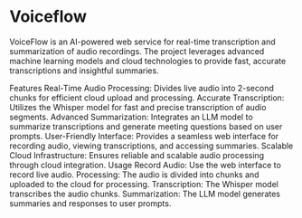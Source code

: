 # Voiceflow
VoiceFlow is an AI-powered web service for real-time transcription and summarization of audio recordings. The project leverages advanced machine learning models and cloud technologies to provide fast, accurate transcriptions and insightful summaries.

Features
Real-Time Audio Processing: Divides live audio into 2-second chunks for efficient cloud upload and processing.
Accurate Transcription: Utilizes the Whisper model for fast and precise transcription of audio segments.
Advanced Summarization: Integrates an LLM model to summarize transcriptions and generate meeting questions based on user prompts.
User-Friendly Interface: Provides a seamless web interface for recording audio, viewing transcriptions, and accessing summaries.
Scalable Cloud Infrastructure: Ensures reliable and scalable audio processing through cloud integration.
Usage
Record Audio: Use the web interface to record live audio.
Processing: The audio is divided into chunks and uploaded to the cloud for processing.
Transcription: The Whisper model transcribes the audio chunks.
Summarization: The LLM model generates summaries and responses to user prompts.
